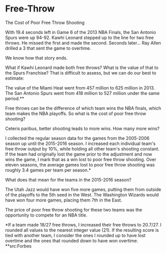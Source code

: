 # Free-Throw
The Cost of Poor Free Throw Shooting

With 19.4 seconds left in Game 6 of the 2013 NBA Finals, the San Antonio Spurs were up 94-92. Kawhi Leonard stepped up to the line for two free throws. He missed the first and made the second. Seconds later... Ray Allen drilled a 3 that sent the game to overtime.

We know how that story ends.

What if Kawhi Leonard made both free throws? What is the value of that to the Spurs Franchise? That is difficult to assess, but we can do our best to estimate:

The value of the Miami Heat went from 457 million to 625 million in 2013. The San Antonio Spurs went from 418 million to 527 million under the same period.**

Free throws can be the difference of which team wins the NBA finals, which team makes the NBA playoffs. So what is the cost of poor free throw shooting?

Ceteris paribus, better shooting leads to more wins. How many more wins? 

I collected the regular season data for the games from the 2005-2006 season up until the 2015-2016 season. I increased each individual team's free throw output by 10%, while holding all other team's shooting constant. If the team had originally lost the game prior to the adjustment and now wins the game, I mark that as a win lost to poor free throw shooting. Over eleven seasons, the average games lost to poor free throw shooting was roughly 3.4 games per team per season.*

What does that mean for the teams in the 2015-2016 season? 

The Utah Jazz would have won five more games, putting them from outside of the playoffs to the 5th seed in the West.
The Washington Wizards would have won four more games, placing them 7th in the East. 

The price of poor free throw shooting for these two teams was the opportunity to compete for an NBA title.







*If a team made 18/27 free throws, I increased their free throws to 20.7/27. I rounded all values to the nearest integer value (21). If the resulting score is tied with another team, I consider the ones I rounded up to have lost overtime and the ones that rounded down to have won overtime.
**src:Forbes